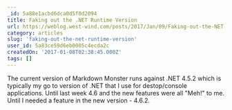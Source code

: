 ```yaml
---
_id: 5a88e1acbd6dca0d5f0d2094
title: Faking out the .NET Runtime Version
url: https://weblog.west-wind.com/posts/2017/Jan/09/Faking-out-the-NET-Runtime-Version
category: articles
slug: 'faking-out-the-net-runtime-version'
user_id: 5a83ce59d6eb0005c4ecda2c
createdOn: '2017-01-08T02:38:45.000Z'
tags: []
---
```


The current version of Markdown Monster runs against .NET 4.5.2 which is typically my go to version of .NET that I use for destop/console applications. Until last week 4.6 and the new features were all "Meh!" to me. Until I needed a feature in the new version - 4.6.2.
